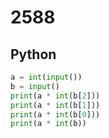 # 2588

## Python

```python
a = int(input())
b = input()
print(a * int(b[2]))
print(a * int(b[1]))
print(a * int(b[0]))
print(a * int(b))
```
